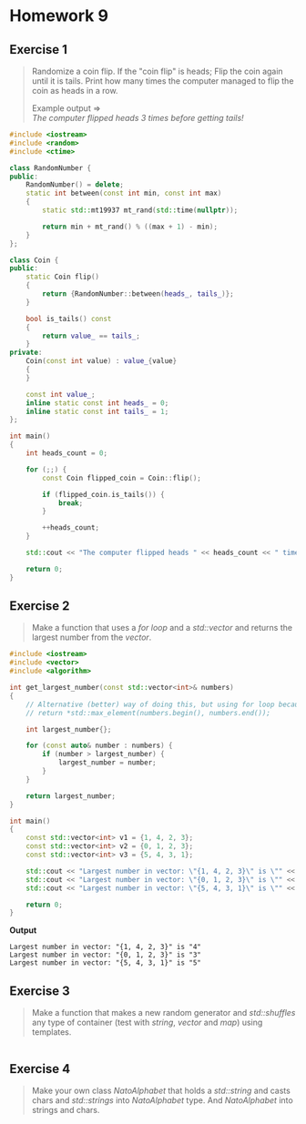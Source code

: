 # Homework 9

## Exercise 1

> Randomize a coin flip. If the "coin flip" is heads; Flip the coin again until it is tails. Print how many times the computer managed to flip the coin as heads in a row.
>
> Example output =>  
> *The computer flipped heads 3 times before getting tails!*

```cpp
#include <iostream>
#include <random>
#include <ctime>

class RandomNumber {
public:
    RandomNumber() = delete;
    static int between(const int min, const int max)
    {
        static std::mt19937 mt_rand(std::time(nullptr));

        return min + mt_rand() % ((max + 1) - min);
    }
};

class Coin {
public:
    static Coin flip()
    {
        return {RandomNumber::between(heads_, tails_)};
    }

    bool is_tails() const
    {
        return value_ == tails_;
    }
private:
    Coin(const int value) : value_{value}
    {
    }

    const int value_;
    inline static const int heads_ = 0;
    inline static const int tails_ = 1;
};

int main()
{
    int heads_count = 0;

    for (;;) {
        const Coin flipped_coin = Coin::flip();

        if (flipped_coin.is_tails()) {
            break;
        }

        ++heads_count;
    }

    std::cout << "The computer flipped heads " << heads_count << " times before getting tails!\n";

    return 0;
}
```

## Exercise 2

> Make a function that uses a *for loop* and a *std::vector<int>* and returns the largest number from the *vector*.

```cpp
#include <iostream>
#include <vector>
#include <algorithm>

int get_largest_number(const std::vector<int>& numbers)
{
    // Alternative (better) way of doing this, but using for loop because the exercise told so.
    // return *std::max_element(numbers.begin(), numbers.end());

    int largest_number{};

    for (const auto& number : numbers) {
        if (number > largest_number) {
            largest_number = number;
        }
    }

    return largest_number;
}

int main()
{
    const std::vector<int> v1 = {1, 4, 2, 3};
    const std::vector<int> v2 = {0, 1, 2, 3};
    const std::vector<int> v3 = {5, 4, 3, 1};

    std::cout << "Largest number in vector: \"{1, 4, 2, 3}\" is \"" << get_largest_number(v1) << "\"\n";
    std::cout << "Largest number in vector: \"{0, 1, 2, 3}\" is \"" << get_largest_number(v2) << "\"\n";
    std::cout << "Largest number in vector: \"{5, 4, 3, 1}\" is \"" << get_largest_number(v3) << "\"\n";

    return 0;
}
```

**Output**

```
Largest number in vector: "{1, 4, 2, 3}" is "4"
Largest number in vector: "{0, 1, 2, 3}" is "3"
Largest number in vector: "{5, 4, 3, 1}" is "5"
```

## Exercise 3

> Make a function that makes a new random generator and *std::shuffles* any type of container (test with *string*, *vector* and *map*) using templates.

```cpp
```

## Exercise 4

> Make your own class *NatoAlphabet* that holds a *std::string* and casts chars and *std::strings* into *NatoAlphabet* type. And *NatoAlphabet* into strings and chars.

```cpp
```